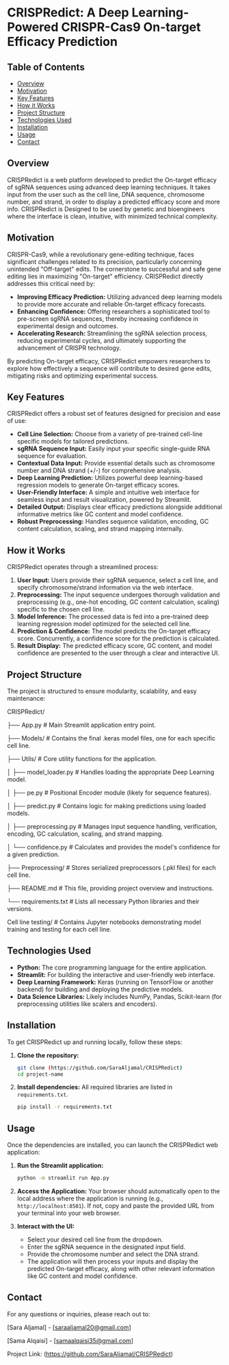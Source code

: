 # CRISPRedict: A Deep Learning-Powered CRISPR-Cas9 On-target Efficacy Prediction

## Table of Contents
- [Overview](#overview)
- [Motivation](#motivation)
- [Key Features](#key-features)
- [How it Works](#how-it-works)
- [Project Structure](#project-structure)
- [Technologies Used](#technologies-used)
- [Installation](#installation)
- [Usage](#usage)
- [Contact](#contact)

## Overview

CRISPRedict is a web platform developed to predict the On-target efficacy of sgRNA sequences using advanced deep learning techniques. It takes input from the user such as the cell line, DNA sequence, chromosome number, and strand, in order to display a predicted efficacy score and more info. CRISPRedict is Designed to be used by genetic and bioengineers where the interface is clean, intuitive, with minimized technical complexity.

## Motivation

CRISPR-Cas9, while a revolutionary gene-editing technique, faces significant challenges related to its precision, particularly concerning unintended "Off-target" edits. The cornerstone to successful and safe gene editing lies in maximizing "On-target" efficiency. CRISPRedict directly addresses this critical need by:

- **Improving Efficacy Prediction:** Utilizing advanced deep learning models to provide more accurate and reliable On-target efficacy forecasts.
- **Enhancing Confidence:** Offering researchers a sophisticated tool to pre-screen sgRNA sequences, thereby increasing confidence in experimental design and outcomes.
- **Accelerating Research:** Streamlining the sgRNA selection process, reducing experimental cycles, and ultimately supporting the advancement of CRISPR technology.

By predicting On-target efficacy, CRISPRedict empowers researchers to explore how effectively a sequence will contribute to desired gene edits, mitigating risks and optimizing experimental success.

## Key Features

CRISPRedict offers a robust set of features designed for precision and ease of use:

-   **Cell Line Selection:** Choose from a variety of pre-trained cell-line specific models for tailored predictions.
-   **sgRNA Sequence Input:** Easily input your specific single-guide RNA sequence for evaluation.
-   **Contextual Data Input:** Provide essential details such as chromosome number and DNA strand (+/-) for comprehensive analysis.
-   **Deep Learning Prediction:** Utilizes powerful deep learning-based regression models to generate On-target efficacy scores.
-   **User-Friendly Interface:** A simple and intuitive web interface for seamless input and result visualization, powered by Streamlit.
-   **Detailed Output:** Displays clear efficacy predictions alongside additional informative metrics like GC content and model confidence.
-   **Robust Preprocessing:** Handles sequence validation, encoding, GC content calculation, scaling, and strand mapping internally.

## How it Works

CRISPRedict operates through a streamlined process:

1.  **User Input:** Users provide their sgRNA sequence, select a cell line, and specify chromosome/strand information via the web interface.
2.  **Preprocessing:** The input sequence undergoes thorough validation and preprocessing (e.g., one-hot encoding, GC content calculation, scaling) specific to the chosen cell line.
3.  **Model Inference:** The processed data is fed into a pre-trained deep learning regression model optimized for the selected cell line.
4.  **Prediction & Confidence:** The model predicts the On-target efficacy score. Concurrently, a confidence score for the prediction is calculated.
5.  **Result Display:** The predicted efficacy score, GC content, and model confidence are presented to the user through a clear and interactive UI.

## Project Structure

The project is structured to ensure modularity, scalability, and easy maintenance:

CRISPRedict/

├── App.py # Main Streamlit application entry point.

├── Models/ # Contains the final .keras model files, one for each specific cell line.

├── Utils/ # Core utility functions for the application.

│ ├── model_loader.py # Handles loading the appropriate Deep Learning model.

│ ├── pe.py # Positional Encoder module (likely for sequence features).

│ ├── predict.py # Contains logic for making predictions using loaded models.

│ ├── preprocessing.py # Manages input sequence handling, verification, encoding, GC calculation, scaling, and strand mapping.

│ └── confidence.py # Calculates and provides the model's confidence for a given prediction.

├── Preprocessing/ # Stores serialized preprocessors (.pkl files) for each cell line.

├── README.md # This file, providing project overview and instructions.

└── requirements.txt # Lists all necessary Python libraries and their versions.

Cell line testing/ # Contains Jupyter notebooks demonstrating model training and testing for each cell line.



## Technologies Used

-   **Python:** The core programming language for the entire application.
-   **Streamlit:** For building the interactive and user-friendly web interface.
-   **Deep Learning Framework:** Keras (running on TensorFlow or another backend) for building and deploying the predictive models.
-   **Data Science Libraries:** Likely includes NumPy, Pandas, Scikit-learn (for preprocessing utilities like scalers and encoders).

## Installation

To get CRISPRedict up and running locally, follow these steps:

1.  **Clone the repository:**
    ```bash
    git clone (https://github.com/SaraAljamal/CRISPRedict)
    cd project-name
    ```

2. **Install dependencies:**
    All required libraries are listed in `requirements.txt`.
    ```bash
    pip install -r requirements.txt
    ```

## Usage

Once the dependencies are installed, you can launch the CRISPRedict web application:


1.  **Run the Streamlit application:**
    ```bash
    python -m streamlit run App.py
    ```
2.  **Access the Application:**
    Your browser should automatically open to the local address where the application is running (e.g., `http://localhost:8501`). If not, copy and paste the provided URL from your terminal into your web browser.

3.  **Interact with the UI:**
    -   Select your desired cell line from the dropdown.
    -   Enter the sgRNA sequence in the designated input field.
    -   Provide the chromosome number and select the DNA strand.
    -   The application will then process your inputs and display the predicted On-target efficacy, along with other relevant information like GC content and model confidence.



## Contact

For any questions or inquiries, please reach out to:

[Sara Aljamal] - [saraaljamal20@gmail.com]

[Sama Alqaisi] - [samaalqaisi35@gmail.com]


Project Link: (https://github.com/SaraAljamal/CRISPRedict)

